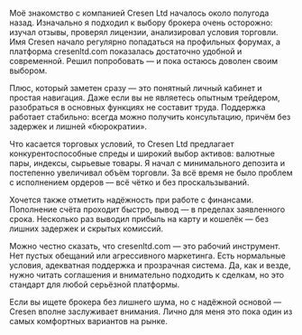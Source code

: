 Моё знакомство с компанией Cresen Ltd началось около полугода назад. Изначально я подходил к выбору брокера очень осторожно: изучал отзывы, проверял лицензии, анализировал условия торговли. Имя Cresen начало регулярно попадаться на профильных форумах, а платформа cresenltd.com показалась достаточно удобной и современной. Решил попробовать — и пока остаюсь доволен своим выбором.

Плюс, который заметен сразу — это понятный личный кабинет и простая навигация. Даже если вы не являетесь опытным трейдером, разобраться в основных функциях не составит труда. Поддержка работает стабильно: всегда можно получить консультацию, причём без задержек и лишней «бюрократии».

Что касается торговых условий, то Cresen Ltd предлагает конкурентоспособные спреды и широкий выбор активов: валютные пары, индексы, сырьевые товары. Я начал с минимального депозита и постепенно увеличивал объём торговли. За всё время не было проблем с исполнением ордеров — всё чётко и без проскальзываний.

Хочется также отметить надёжность при работе с финансами. Пополнение счёта проходит быстро, вывод — в пределах заявленного срока. Несколько раз выводил прибыль на карту и кошелёк — без лишних задержек и скрытых комиссий.

Можно честно сказать, что cresenltd.com — это рабочий инструмент. Нет пустых обещаний или агрессивного маркетинга. Есть нормальные условия, адекватная поддержка и прозрачная система. Да, как и везде, нужно читать соглашения и внимательно подходить к сделкам, но это стандарт для любой серьёзной платформы.

Если вы ищете брокера без лишнего шума, но с надёжной основой — Cresen вполне заслуживает внимания. Лично для меня это пока один из самых комфортных вариантов на рынке.
